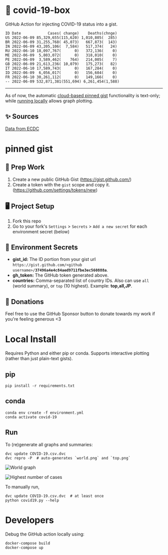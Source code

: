 # 🏥 covid-19-box

GitHub Action for injecting COVID-19 status into a gist.

```
ID Date            Cases( change)    Deaths(chnge)
US 2022-06-09 85,329,655(115,620) 1,010,805(  285)
BR 2022-06-09 31,255,768( 45,073)   667,873(  143)
IN 2022-06-09 43,205,106(  7,584)   517,374(   24)
RU 2022-06-10 18,097,767(      0)   372,136(    0)
ME 2022-06-09  5,803,072(      0)   318,010(    0)
PE 2022-06-09  3,589,462(    764)   214,005(    7)
GB 2022-06-09 21,613,236( 10,079)   175,273(   82)
IT 2022-06-10 17,589,743(      0)   167,284(    0)
ID 2022-06-09  6,056,017(      0)   156,604(    0)
FR 2022-06-10 30,261,112(      0)   149,166(    0)
-- 2022-06-09 532,871,381(551,694) 6,261,454(1,588)
```

---

As of now, the automatic [cloud-based pinned gist](#pinned-gist) functionality is text-only;
while [running locally](#local-install) allows graph plotting.

## ✨ Sources

[Data from ECDC](https://www.ecdc.europa.eu/en/publications-data/download-todays-data-geographic-distribution-covid-19-cases-worldwide)

# pinned gist

## 🎒 Prep Work
1. Create a new public GitHub Gist (https://gist.github.com/)
1. Create a token with the `gist` scope and copy it. (https://github.com/settings/tokens/new)

## 🖥 Project Setup
1. Fork this repo
1. Go to your fork's `Settings` > `Secrets` > `Add a new secret` for each environment secret (below)

## 🤫 Environment Secrets
- **gist_id:** The ID portion from your gist url `https://gist.github.com/<github username>/`**`37496a4e4c84aed9711fbe3ec560888a`**.
- **gh_token:** The GitHub token generated above.
- **countries:** Comma-separated list of country IDs. Also can use `all` (world summary), or `top` (10 highest). Example: **top,all,JP**.

## 💸 Donations

Feel free to use the GitHub Sponsor button to donate towards my work if you're feeling generous <3

# Local Install

Requires Python and either pip or conda. Supports interactive plotting (rather than just plain-text gists).

## pip

```
pip install -r requirements.txt
```

## conda

```
conda env create -f environment.yml
conda activate covid-19
```

## Run

To (re)generate all graphs and summaries:

```
dvc update COVID-19.csv.dvc
dvc repro -P  # auto-generates `world.png` and `top.png`
```

![World graph](world.png)

![Highest number of cases](top.png)

To manually run,

```
dvc update COVID-19.csv.dvc  # at least once
python covid19.py --help
```

# Developers

Debug the GitHub action locally using:

```
docker-compose build
docker-compose up
```
